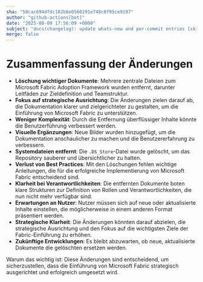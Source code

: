 ```yaml
---
sha: "50cac694dfdc182b6e0560291e748c0f95ce9197"
author: "github-actions[bot]"
date: "2025-08-09 17:56:09 +0000"
subject: "docs(changelog): update whats-new and per-commit entries [skip ci]"
merge: false
---
```


# Zusammenfassung der Änderungen

- **Löschung wichtiger Dokumente**: Mehrere zentrale Dateien zum Microsoft Fabric Adoption Framework wurden entfernt, darunter Leitfäden zur Zieldefinition und Teamstruktur.
- **Fokus auf strategische Ausrichtung**: Die Änderungen zielen darauf ab, die Dokumentation klarer und zielgerichteter zu gestalten, um die Einführung von Microsoft Fabric zu unterstützen.
- **Weniger Komplexität**: Durch die Entfernung überflüssiger Inhalte könnte die Benutzerführung verbessert werden.
- **Visuelle Ergänzungen**: Neue Bilder wurden hinzugefügt, um die Dokumentation anschaulicher zu machen und die Benutzererfahrung zu verbessern.
- **Systemdateien entfernt**: Die `.DS_Store`-Datei wurde gelöscht, um das Repository sauberer und übersichtlicher zu halten.
- **Verlust von Best Practices**: Mit den Löschungen fehlen wichtige Anleitungen, die für die erfolgreiche Implementierung von Microsoft Fabric entscheidend sind.
- **Klarheit bei Verantwortlichkeiten**: Die entfernten Dokumente boten klare Strukturen zur Definition von Rollen und Verantwortlichkeiten, die nun nicht mehr verfügbar sind.
- **Erwartungen an Nutzer**: Nutzer müssen sich auf neue oder aktualisierte Inhalte einstellen, die möglicherweise in einem anderen Format präsentiert werden.
- **Strategische Klarheit**: Die Änderungen könnten darauf abzielen, die strategische Ausrichtung und den Fokus auf die wichtigsten Ziele der Fabric-Einführung zu erhöhen.
- **Zukünftige Entwicklungen**: Es bleibt abzuwarten, ob neue, aktualisierte Dokumente die gelöschten ersetzen werden.

Warum das wichtig ist: Diese Änderungen sind entscheidend, um sicherzustellen, dass die Einführung von Microsoft Fabric strategisch ausgerichtet und erfolgreich umgesetzt wird.

